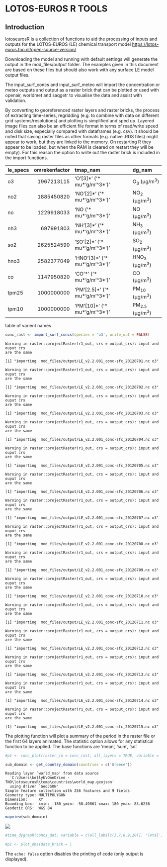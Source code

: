 LOTOS-EUROS R TOOLS
================

## Introduction

lotoseurosR is a collection of functions to aid the processing of inputs
and outputs for the LOTOS-EUROS (LE) chemical transport model
https://lotos-euros.tno.nl/open-source-version/

Downloading the model and running with default settings will generate
the output in the mod_files/output folder. The examples given in this
document are based on these files but should also work with any surface
LE model output files.

The input_surf_concs and input_surf_meteo will import the concentration
or meteo outputs and output as a raster brick that can be plotted or
used with openair, worldmet and saqgetr to visualise the data and assist
with validation.

By converting to georeferenced raster layers and raster bricks, the
process of extracting time-series, regridding (e.g. to combine with data
on different grid systems/resolutions) and plotting is simplified and
sped up. Layered image files can also be an efficient file format in
terms of read/write speed and disk size, especially compared with
dataframes (e.g. csv). It should be noted that saving raster files as
other formats (e.g. native .RDS files) might appear to work, but they
are linked to the memory. On restarting R they appear to be loaded, but
when the RAM is cleared on restart they will be empty). For this reason
the option to write out the raster brick is included in the import
functions.

| le_specs | omrekenfactor | tmap_nam                           | dg_nam                              |
|:---------|--------------:|:-----------------------------------|:------------------------------------|
| o3       |    1967213115 | ‘O’\[3\]\*’ (‘\* mu*’g/m’^3*’)’    | O<sub>3</sub> (μg/m<sup>3</sup>)    |
| no2      |    1885450820 | ‘NO’\[2\]\*’ (‘\* mu*’g/m’^3*’)’   | NO<sub>2</sub> (μg/m<sup>3</sup>)   |
| no       |    1229918033 | ‘NO (’\* mu*‘g/m’^3*’)’            | NO (μg/m<sup>3</sup>)               |
| nh3      |     697991803 | ‘NH’\[3\]\*’ (‘\* mu*’g/m’^3*’)’   | NH<sub>3</sub> (μg/m<sup>3</sup>)   |
| so2      |    2625524590 | ‘SO’\[2\]\*’ (‘\* mu*’g/m’^3*’)’   | SO<sub>2</sub> (μg/m<sup>3</sup>)   |
| hno3     |    2582377049 | ‘HNO’\[3\]\*’ (‘\* mu*’g/m’^3*’)’  | HNO<sub>3</sub> (μg/m<sup>3</sup>)  |
| co       |    1147950820 | ‘CO’\*’ (‘\* mu*’g/m’^3*’)’        | CO (μg/m<sup>3</sup>)               |
| tpm25    |    1000000000 | ‘PM’\[2.5\]\*’ (‘\* mu*’g/m’^3*’)’ | PM<sub>10</sub> (μg/m<sup>3</sup>)  |
| tpm10    |    1000000000 | ‘PM’\[10\]\*’ (‘\* mu*’g/m’^3*’)’  | PM<sub>2.5</sub> (μg/m<sup>3</sup>) |

table of varient names

``` r
conc_rast <- import_surf_concs(species = 'o3', write_out = FALSE)
```

    Warning in raster::projectRaster(r1_out, crs = output_crs): input and ouput crs
    are the same

    [1] "importing  mod_files/output/LE_v2.2.001_conc-sfc_20120701.nc o3"

    Warning in raster::projectRaster(r1_out, crs = output_crs): input and ouput crs
    are the same

    [1] "importing  mod_files/output/LE_v2.2.001_conc-sfc_20120702.nc o3"

    Warning in raster::projectRaster(r1_out, crs = output_crs): input and ouput crs
    are the same

    [1] "importing  mod_files/output/LE_v2.2.001_conc-sfc_20120703.nc o3"

    Warning in raster::projectRaster(r1_out, crs = output_crs): input and ouput crs
    are the same

    [1] "importing  mod_files/output/LE_v2.2.001_conc-sfc_20120704.nc o3"

    Warning in raster::projectRaster(r1_out, crs = output_crs): input and ouput crs
    are the same

    [1] "importing  mod_files/output/LE_v2.2.001_conc-sfc_20120705.nc o3"

    Warning in raster::projectRaster(r1_out, crs = output_crs): input and ouput crs
    are the same

    [1] "importing  mod_files/output/LE_v2.2.001_conc-sfc_20120706.nc o3"

    Warning in raster::projectRaster(r1_out, crs = output_crs): input and ouput crs
    are the same

    [1] "importing  mod_files/output/LE_v2.2.001_conc-sfc_20120707.nc o3"

    Warning in raster::projectRaster(r1_out, crs = output_crs): input and ouput crs
    are the same

    [1] "importing  mod_files/output/LE_v2.2.001_conc-sfc_20120708.nc o3"

    Warning in raster::projectRaster(r1_out, crs = output_crs): input and ouput crs
    are the same

    [1] "importing  mod_files/output/LE_v2.2.001_conc-sfc_20120709.nc o3"

    Warning in raster::projectRaster(r1_out, crs = output_crs): input and ouput crs
    are the same

    [1] "importing  mod_files/output/LE_v2.2.001_conc-sfc_20120710.nc o3"

    Warning in raster::projectRaster(r1_out, crs = output_crs): input and ouput crs
    are the same

    [1] "importing  mod_files/output/LE_v2.2.001_conc-sfc_20120711.nc o3"

    Warning in raster::projectRaster(r1_out, crs = output_crs): input and ouput crs
    are the same

    [1] "importing  mod_files/output/LE_v2.2.001_conc-sfc_20120712.nc o3"

    Warning in raster::projectRaster(r1_out, crs = output_crs): input and ouput crs
    are the same

    [1] "importing  mod_files/output/LE_v2.2.001_conc-sfc_20120713.nc o3"

    Warning in raster::projectRaster(r1_out, crs = output_crs): input and ouput crs
    are the same

    [1] "importing  mod_files/output/LE_v2.2.001_conc-sfc_20120714.nc o3"

    Warning in raster::projectRaster(r1_out, crs = output_crs): input and ouput crs
    are the same

    [1] "importing  mod_files/output/LE_v2.2.001_conc-sfc_20120715.nc o3"

The plotting function will plot a summary of the period in the raster
file or the first 64 layers animated. The statistic option allows for
any statistical function to be applied. The base functions are ‘mean’,
‘sum’, ‘sd’.

``` r
#p1 <- conc_plot(raster_in = conc_rast, all_layers = TRUE, variable = 'o3', start_hr = 1, end_hr = 30)
```

``` r
sub_domain <- get_country_domain(countries = c('Greece'))
```

    Reading layer `world_map' from data source 
      `C:\Users\kellyb\OneDrive - TNO\lotoseurosR\temp\countries\world_map.geojson' 
      using driver `GeoJSON'
    Simple feature collection with 256 features and 9 fields
    Geometry type: MULTIPOLYGON
    Dimension:     XY
    Bounding box:  xmin: -180 ymin: -58.49861 xmax: 180 ymax: 83.6236
    Geodetic CRS:  WGS 84

``` r
mapview(sub_domain)
```

![](README_files/figure-gfm/unnamed-chunk-4-1.png)

``` r
#time_dygraph(concs_dat, variable = c(all_labs[c(3,7,8,9,10)], 'Total'), ylab = spec_df$dg_nam[1])

#p1 <- plot_obs(data_brick = )
```

The `echo: false` option disables the printing of code (only output is
displayed).
